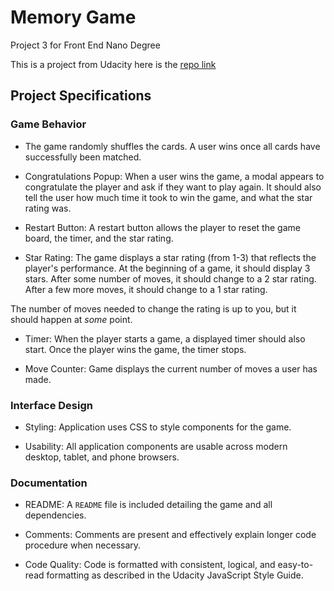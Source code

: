 # Memory Game

Project 3 for Front End Nano Degree

This is a project from Udacity here is the [repo link](https://github.com/udacity/fend-project-memory-game)

## Project Specifications


### Game Behavior

* The game randomly shuffles the cards.  A user wins once all cards have successfully been matched.

* Congratulations Popup: When a user wins the game, a modal appears to congratulate the player and ask if they want to play again. It should also tell the user how much time it took to win the game, and what the star rating was.

* Restart Button: A restart button allows the player to reset the game board, the timer, and the star rating.

* Star Rating: The game displays a star rating (from 1-3) that reflects the player's performance. At the beginning of a game, it should display 3 stars. After some number of moves, it should change to a 2 star rating. After a few more moves, it should change to a 1 star rating.

The number of moves needed to change the rating is up to you, but it should happen at *some* point.

* Timer: When the player starts a game, a displayed timer should also start. Once the player wins the game, the timer stops.

* Move Counter: Game displays the current number of moves a user has made.

### Interface Design

* Styling: Application uses CSS to style components for the game.

* Usability: All application components are usable across modern desktop, tablet, and phone browsers.

### Documentation

* README: A `README` file is included detailing the game and all dependencies.

* Comments: Comments are present and effectively explain longer code procedure when necessary.

* Code Quality: Code is formatted with consistent, logical, and easy-to-read formatting as described in the Udacity JavaScript Style Guide.
